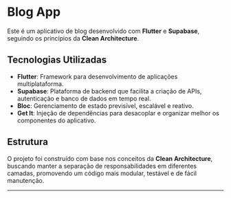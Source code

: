 # Blog App

Este é um aplicativo de blog desenvolvido com **Flutter** e **Supabase**, seguindo os princípios da **Clean Architecture**.

## Tecnologias Utilizadas

- **Flutter**: Framework para desenvolvimento de aplicações multiplataforma.
- **Supabase**: Plataforma de backend que facilita a criação de APIs, autenticação e banco de dados em tempo real.
- **Bloc**: Gerenciamento de estado previsível, escalável e reativo.
- **Get It**: Injeção de dependências para desacoplar e organizar melhor os componentes do aplicativo.

## Estrutura

O projeto foi construído com base nos conceitos da **Clean Architecture**, buscando manter a separação de responsabilidades em diferentes camadas, promovendo um código mais modular, testável e de fácil manutenção.

---

